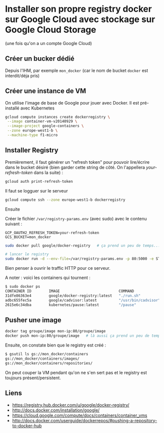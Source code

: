# Installer son propre registry docker sur Google Cloud avec stockage sur Google Cloud Storage

(une fois qu'on a un compte Google Cloud)

## Créer un bucker dédié

Depuis l'IHM, par exemple `mon_docker` (car le nom de bucket `docker` est interdit/déja pris)

## Créer une instance de VM

On utilise l'image de base de Google pour jouer avec Docker. Il est pré-installé avec Kubernetes

````bash
gcloud compute instances create dockerregistry \
 --image container-vm-v20140929 \
 --image-project google-containers \
 --zone europe-west1-b \
 --machine-type f1-micro
 ````

## Installer Registry
Premièrement, il faut générer un "refresh token" pour pouvoir lire/écrire dans le bucket désiré (bien garder cette string de côté. On l'appellera _your-refresh-token_ dans la suite) :

````bash
gcloud auth print-refresh-token
````

Il faut se logguer sur le serveur

````bash
gcloud compute ssh --zone europe-west1-b dockerregistry
````

Ensuite

Créer le fichier `/var/registry-params.env` (avec sudo) avec le contenu suivant :

````
GCP_OAUTH2_REFRESH_TOKEN=your-refresh-token
GCS_BUCKET=mon_docker
````

````bash
sudo docker pull google/docker-registry   # ça prend un peu de temps...

# lancer le registry
sudo docker run -d --env-file=/var/registry-params.env -p 80:5000 -e STORAGE_PATH=/containers google/docker-registry
````

Bien penser à ouvrir le traffic HTTP pour ce serveur.

A noter : voici les containers qui tournent :

````bash
$ sudo docker ps
CONTAINER ID        IMAGE                           COMMAND               CREATED             STATUS              PORTS                    NAMES
31dfe86363e4        google/docker-registry:latest   "./run.sh"            30 minutes ago      Up 30 minutes       0.0.0.0:80->5000/tcp     mad_poincare
adbc655fec5a        google/cadvisor:latest          "/usr/bin/cadvisor"   43 minutes ago      Up 43 minutes                                k8s--cadvisor.1207d44b--cadvisor_-_agent.file--64870a67
2615e6c34dba        kubernetes/pause:latest         "/pause"              43 minutes ago      Up 43 minutes       0.0.0.0:4194->8080/tcp   k8s--net.46426d55--cadvisor_-_agent.file--04e2edda
````

## Pusher une image

````bash
docker tag groupe/image mon-ip:80/groupe/image
docker push mon-ip:80/groupe/image   # là aussi ça prend un peu de temps...
````

Ensuite, on constate bien que le registry est créé :

````bash
$ gsutil ls gs://mon_docker/containers
gs://mon_docker/containers/images/
gs://mon_docker/containers/repositories/
````

On peut couper la VM pendant qu'on ne s'en sert pas et le registry est toujours présent/persistent.

## Liens
* https://registry.hub.docker.com/u/google/docker-registry/
* http://docs.docker.com/installation/google/
* https://cloud.google.com/compute/docs/containers/container_vms
* http://docs.docker.com/userguide/dockerrepos/#pushing-a-repository-to-docker-hub
